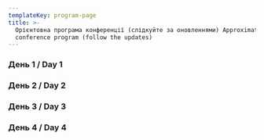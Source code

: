 ```yaml
---
templateKey: program-page
title: >-
  Орієнтовна програма конференції (слідкуйте за оновленнями) Approximate
  conference program (follow the updates)
---
```

### День 1 / Day 1

### День 2 / Day 2

### День 3 / Day 3

### День 4 / Day 4
